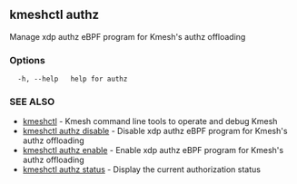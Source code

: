 ## kmeshctl authz

Manage xdp authz eBPF program for Kmesh's authz offloading

### Options

```
  -h, --help   help for authz
```

### SEE ALSO

* [kmeshctl](kmeshctl.md)	 - Kmesh command line tools to operate and debug Kmesh
* [kmeshctl authz disable](kmeshctl_authz_disable.md)	 - Disable xdp authz eBPF program for Kmesh's authz offloading
* [kmeshctl authz enable](kmeshctl_authz_enable.md)	 - Enable xdp authz eBPF program for Kmesh's authz offloading
* [kmeshctl authz status](kmeshctl_authz_status.md)	 - Display the current authorization status


